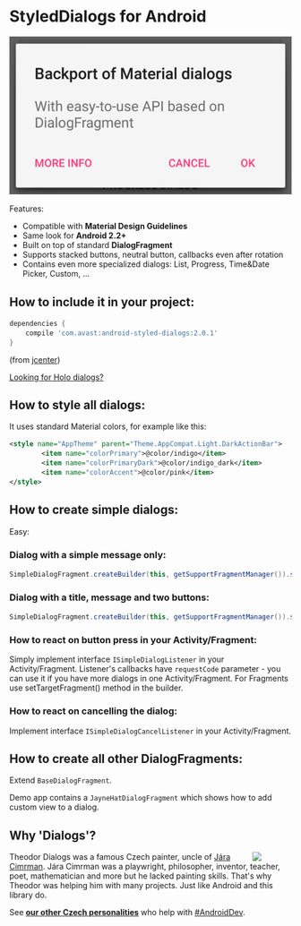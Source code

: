 # StyledDialogs for Android

 ![Screenshot of the dialogs](graphics/screenshot-small.png)

Features:

 - Compatible with **Material Design Guidelines**
 - Same look for **Android 2.2+**
 - Built on top of standard **DialogFragment**
 - Supports stacked buttons, neutral button, callbacks even after rotation
 - Contains even more specialized dialogs: List, Progress, Time&Date Picker, Custom, ...

## How to include it in your project:

```groovy
dependencies {
	compile 'com.avast:android-styled-dialogs:2.0.1'
}
```    
(from [jcenter](https://bintray.com/avast/android/styled-dialogs/))

[Looking for Holo dialogs?](https://github.com/inmite/android-styled-dialogs/tree/holo)

## How to style all dialogs:

It uses standard Material colors, for example like this:

```xml
<style name="AppTheme" parent="Theme.AppCompat.Light.DarkActionBar">
        <item name="colorPrimary">@color/indigo</item>
        <item name="colorPrimaryDark">@color/indigo_dark</item>
        <item name="colorAccent">@color/pink</item>
</style>
```

## How to create simple dialogs:

Easy:

### Dialog with a simple message only:
```java
SimpleDialogFragment.createBuilder(this, getSupportFragmentManager()).setMessage(R.string.message).show();
```

### Dialog with a title, message and two buttons:	
```java
SimpleDialogFragment.createBuilder(this, getSupportFragmentManager()).setTitle(R.string.title).setMessage(R.string.message).setPositiveButtonText(R.string.positive_button).setNegativeButtonText(R.string.negative_button).show();
```
### How to react on button press in your Activity/Fragment:

Simply implement interface `ISimpleDialogListener` in your Activity/Fragment. Listener's callbacks have `requestCode` parameter - you can use it if you have more dialogs in one Activity/Fragment.
For Fragments use setTargetFragment() method in the builder.

### How to react on cancelling the dialog:

Implement interface `ISimpleDialogCancelListener` in your Activity/Fragment.

## How to create all other DialogFragments:

Extend `BaseDialogFragment`. 

Demo app contains a `JayneHatDialogFragment` which shows how to add custom view to a dialog.

## Why 'Dialogs'?

<img src="http://img.radio.cz/pictures/osobnosti/cimrman_jarax.jpg" width="70"  align="right"/>

Theodor Dialogs was a famous Czech painter, uncle of [Jára Cimrman](http://en.wikipedia.org/wiki/J%C3%A1ra_Cimrman). Jára Cimrman was a playwright, philosopher, inventor, teacher, poet, mathematician and more but he lacked painting skills. That's why Theodor was helping him with many projects. Just like Android and this library do.

See [**our other Czech personalities**](http://inmite.github.io) who help with [#AndroidDev](https://plus.google.com/s/%23AndroidDev).
